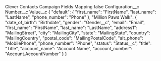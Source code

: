 <?xml version="1.0" encoding="UTF-8"?>
<CustomMetadata xmlns="http://soap.sforce.com/2006/04/metadata" xmlns:xsi="http://www.w3.org/2001/XMLSchema-instance" xmlns:xsd="http://www.w3.org/2001/XMLSchema">
    <label>Clever Contacts Campaign Fields Mapping</label>
    <protected>false</protected>
    <values>
        <field>Configuration__c</field>
        <value xsi:nil="true"/>
    </values>
    <values>
        <field>Number__c</field>
        <value xsi:nil="true"/>
    </values>
    <values>
        <field>Value__c</field>
        <value xsi:type="xsd:string">{
  &quot;default&quot;: {
    &quot;first_name&quot;: &quot;FirstName&quot;,
    &quot;last_name&quot;: &quot;LastName&quot;,
    &quot;phone_number&quot;: &quot;Phone&quot;
  },
  &quot;Million Paws Walk&quot;: {
    &quot;date_of_birth&quot;: &quot;Birthdate&quot;,
    &quot;gender&quot;: &quot;Gender__c&quot;,
    &quot;email&quot;: &quot;Email&quot;,
    &quot;first_name&quot;: &quot;FirstName&quot;,
    &quot;last_name&quot;: &quot;LastName&quot;,
    &quot;address1&quot;: &quot;MailingStreet&quot;,
    &quot;city&quot;: &quot;MailingCity&quot;,
    &quot;state&quot;: &quot;MailingState&quot;,
    &quot;country&quot;: &quot;MailingCountry&quot;,
    &quot;postal_code&quot;: &quot;MailingPostalCode&quot;,
    &quot;alt_phone&quot;: &quot;MobilePhone&quot;,
    &quot;phone_number&quot;: &quot;Phone&quot;,
    &quot;status&quot;: &quot;Status__c&quot;,
    &quot;title&quot;: &quot;Title&quot;,
    &quot;account_name&quot;: &quot;Account.Name&quot;,
    &quot;account_number&quot;: &quot;Account.AccountNumber&quot;
  }
}</value>
    </values>
</CustomMetadata>
